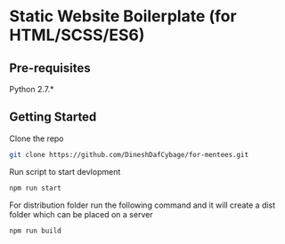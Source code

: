 # Static Website Boilerplate (for HTML/SCSS/ES6)

## Pre-requisites

Python 2.7.*

## Getting Started

Clone the repo

```sh
git clone https://github.com/DineshDafCybage/for-mentees.git
```

Run script to start devlopment
```sh
npm run start
```

For distribution folder run the following command and it will create a dist folder which can be placed on a server
```sh
npm run build
```